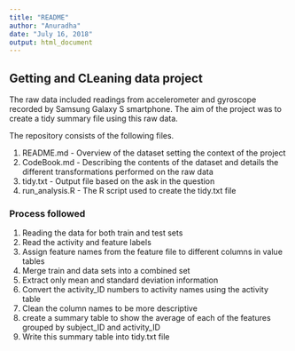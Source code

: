 ```yaml
---
title: "README"
author: "Anuradha"
date: "July 16, 2018"
output: html_document
---
```


## Getting and CLeaning data project
The raw data included readings from accelerometer and gyroscope recorded by Samsung Galaxy S smartphone. The aim of the project was to create a tidy summary file using this raw data. 

The repository consists of the following files. 
1. README.md - Overview of the dataset setting the context of the project
2. CodeBook.md - Describing the contents of the dataset and details the different transformations performed on the raw data
3. tidy.txt - Output file based on the ask in the question
4. run_analysis.R - The R script used to create the tidy.txt file

### Process followed
1. Reading the data for both train and test sets
2. Read the activity and feature labels
3. Assign feature names from the feature file to different columns in value tables 
4. Merge train and data sets into a combined set
5. Extract only mean and standard deviation information
6. Convert the activity_ID numbers to activity names using the activity table
7. Clean the column names to be more descriptive
8. create a summary table to show the average of each of the features grouped by subject_ID and activity_ID
9. Write this summary table into tidy.txt file
